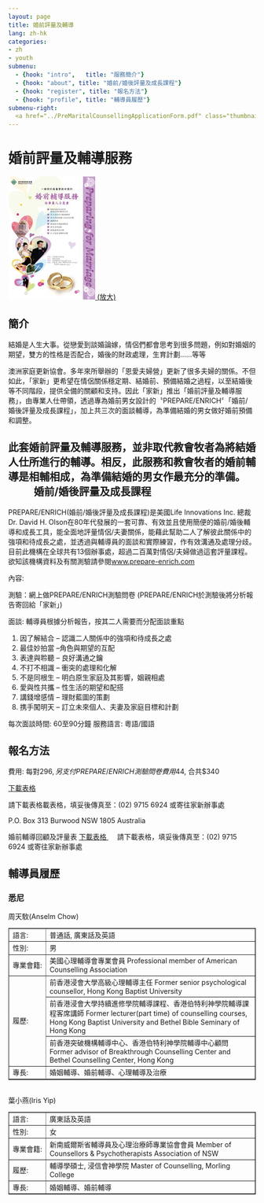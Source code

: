 ```yaml
---
layout: page
title: 婚前評量及輔導
lang: zh-hk
categories: 
- zh
- youth
submenu:
  - {hook: "intro",   title: "服務簡介"}
  - {hook: "about", title: "婚前/婚後評量及成長課程"}
  - {hook: "register", title: "報名方法"}
  - {hook: "profile", title: "輔導員履歷"}
submenu-right:
  <a href="../PreMaritalCounsellingApplicationForm.pdf" class="thumbnail"><img src="../2011_Pre-marital_Counselling_Poster_Small.jpg"><div class="caption"><h4 class="text-center">報名表格</h4></div></a>
---
```

婚前評量及輔導服務
==================

<a href="../2011_Pre-marital_Counselling_Poster.jpg">
<img class="img-responsive" src="../2011_Pre-marital_Counselling_Poster_Small.jpg">
(放大)</a>

簡介 <a name="intro">&nbsp;</a>
-----
結婚是人生大事。從戀愛到談婚論嫁，情侶們都會思考到很多問題，例如對婚姻的期望，雙方的性格是否配合，婚後的財政處理，生育計劃……等等

澳洲家庭更新協會。多年來所舉辦的「恩愛夫婦營」更新了很多夫婦的關係。不但如此，「家新」更希望在情侶關係穩定期、結婚前、預備結婚之過程，以至結婚後等不同階段，提供全備的關顧和支持。因此「家新」推出「婚前評量及輔導服務」，由專業人仕帶領，透過專為婚前男女設計的〝PREPARE/ENRICH〞「婚前/
婚後評量及成長課程」，加上共三次的面談輔導，為準備結婚的男女做好婚前預備和調整。

此套婚前評量及輔導服務，並非取代教會牧者為將結婚人仕所進行的輔導。相反，此服務和教會牧者的婚前輔導是相輔相成，為準備結婚的男女作最充分的準備。
　
　
婚前/婚後評量及成長課程<a name="about">&nbsp;</a>
----------------------

PREPARE/ENRICH(婚前/婚後評量及成長課程)是美國Life Innovations Inc.
總裁Dr. David H.
Olson在80年代發展的一套可靠、有效並且使用簡便的婚前/婚後輔導和成長工具，能全面地評量情侶/夫妻關係，能藉此幫助二人了解彼此關係中的強項和待成長之處，並透過與輔導員的面談和實際練習，作有效溝通及處理分歧。目前此機構在全球共有13個辦事處，超過二百萬對情侶/夫婦做過這套評量課程。欲知該機構資料及有關測驗請參閱[www.prepare-enrich.com ](http://www.prepare-enrich.com)

內容: 

測驗：網上做PREPARE/ENRICH測驗問卷
(PREPARE/ENRICH於測驗後將分析報告寄回給「家新」)

面談: 輔導員根據分析報告，按其二人需要而分配面談重點

1. 因了解結合 – 認識二人關係中的強項和待成長之處
2. 最佳妙拍當 –角色與期望的互配
3. 表達與聆聽 – 良好溝通之鑰
4. 不打不相識 – 衝突的處理和化解
5. 不是同根生 – 明白原生家庭及其影響，姻親相處
6. 愛與性共攜 – 性生活的期望和配搭
7. 講錢增感情 – 理財藍圖的策劃
8. 携手闖明天 – 訂立未來個人、夫妻及家庭目標和計劃

每次面談時間: 60至90分鐘
服務語言: 粵語/國語



報名方法 <a name="register">&nbsp;</a>
--------
費用: 每對$296, 另支付PREPARE/ENRICH測驗問卷費用$44, 合共$340

[下載表格 <span class="glyphicon glyphicon-download-alt"></span>](../PreMaritalCounsellingApplicationForm.pdf) 

請下載表格載表格，填妥後傳真至：(02) 9715 6924
或寄往家新辦事處

P.O. Box 313
Burwood NSW 1805
Australia

婚前輔導回顧及評量表
[下載表格 <span class="glyphicon glyphicon-download-alt"></span>](../Pre_Marital_Feedback_Form.pdf)
　
請下載表格，填妥後傳真至：(02) 9715 6924
或寄往家新辦事處


輔導員履歷<a name="profile">&nbsp;</a>
----------
<div class="panel panel-default">
<div class="panel-heading">
<h3>悉尼</h3>
</div>
<div class="panel-body">
周天駇(Anselm Chow)<br>
<table style="text-align: left; width: 100%;" border="1"
 cellpadding="5" cellspacing="0">
  <tbody>
    <tr>
      <td style="width: 15%;">語言:</td>
      <td>普通話, 廣東話及英語</td>
    </tr>
    <tr>
      <td>性別:</td>
      <td>男</td>
    </tr>
    <tr>
      <td>專業會籍:</td>
      <td>美國心理輔導會專業會員 Professional member of American Counselling Association</td>
    </tr>
    <tr>
      <td colspan="1" rowspan="3">履歷:</td>
      <td>前香港浸會大學高級心理輔導主任 Former senior psychological counsellor, Hong Kong Baptist University</td>
    </tr>
    <tr>
      <td>前香港浸會大學持續進修學院輔導課程、香港伯特利神學院輔導課程客席講師 Former lecturer(part time) of counselling courses, Hong Kong Baptist University and Bethel Bible Seminary of Hong Kong</td>
    </tr>
    <tr>
      <td>前香港突破機構輔導中心、香港伯特利神學院輔導中心顧問 Former advisor of Breakthrough Counselling Center and Bethel Counselling Center, Hong Kong</td>
    </tr>
    <tr>
      <td>專長:</td>
      <td>婚姻輔導、婚前輔導、心理輔導及治療</td>
    </tr>
  </tbody>
</table>
<br>
葉小燕(Iris Yip)<br>
<table style="text-align: left; width: 100%;" border="1"
 cellpadding="5" cellspacing="0">
  <tbody>
    <tr>
      <td style="width: 15%;">語言:</td>
      <td>廣東話及英語</td>
    </tr>
    <tr>
      <td>性別:</td>
      <td>女</td>
    </tr>
    <tr>
      <td>專業會籍:</td>
      <td>新南威爾斯省輔導員及心理治療師專業協會會員 Member of Counsellors & Psychotherapists Association of NSW </td>
    </tr>
    <tr>
      <td>履歷:</td>
      <td>輔導學碩士, 浸信會神學院 Master of Counselling, Morling College</td>
    </tr>
    <tr>
      <td>專長:</td>
      <td>婚姻輔導、婚前輔導</td>
    </tr>
  </tbody>
</table>


</div>
</div>
　

